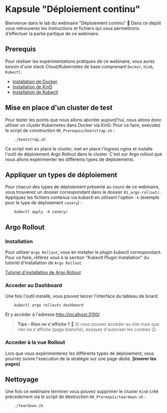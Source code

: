 # Kapsule "Déploiement continu"

Bienvenue dans le lab du webinaire "Déploiement continu" :rocket:
Dans ce dépôt vous retrouverez les instructions et fichiers qui vous permettrons d'effectuer la partie partique de ce webinaire.

## Prerequis

Pour réaliser les expérimentations pratiques de ce webinaire, vous aurez besoin d'une stack Cloud/Kubernetes de base comprenant `Docker`, `KinD`, `Kubectl`.

- [Installation de Docker](https://docs.docker.com/get-docker/)
- [Installation de KinD](https://kind.sigs.k8s.io/docs/user/quick-start/#installation)
- [Installation de Kubectl](https://kubernetes.io/fr/docs/tasks/tools/install-kubectl/)

## Mise en place d'un cluster de test

Pour tester les points que nous allons aborder aujourd'hui, nous allons donc utiliser un cluster Kubernetes dans Docker via KinD.
Pour ce faire, executez le script de construction `00_Prerequis/bootstrap.sh` :

```shell
    ./bootstrap.sh
```

Ce script met en place le cluster, met en place l'ingress nginx et  installe l'outil de déploiement Argo Rollout dans le cluster. C'est sur Argo rollout que nous allons expérimenter les différents types de déploiements.

## Appliquer un types de déploiement

Pour chacun des types de déploiement présenté au cours de ce webinaire, vous trouverez un dossier correspondant dans le dossier `01_argo-rollout/`.
Appliquez les fichiers contenus via kubectl en utilisant l'option `-k` (exemple pour le type de déploiement `canary`) :

```shell
    kubectl apply -k canary/
```

## Argo Rollout

### Installation

Pour utiliser `Argo Rollout`, vous en installer le plugin kubectl correspondant. Pour ce faire, référez vous à la section "Kubectl Plugin Installation" du tutoriel d'installation de `Argo Rollout`.

[Tutoriel d'installation de Argo Rollout](https://argoproj.github.io/argo-rollouts/installation/)

### Acceder au Dashboard

Une fois l'outil installé, vous pouvez lancer l'interface du tableau de board

```shell
    kubectl argo rollouts dashboard
```

Et y accéder à l'adresse [http://localhost:3100/](http://localhost:3100/)

> **Tips - Rien ne s'affiche ? :rocket:**
> Si vous pouvez accéder au site mais que rien ne s'affiche (page blanche), essayez d'autoriser les cookies :wink:

### Acceder à la vue Rollout

Lors que vous expérimenterez les différents types de déploiement, vous pourrez suivre l'execution de la stratégie sur une page dédié.
**[inserer les pages]**

## Nettoyage

Une fois ce webinaire terminer vous pouvez supprimer le cluster `KinD` créé précédement via le script de destruction `00_Prerequis/teardown.sh` :

```shell
    ./teardown.sh
```
